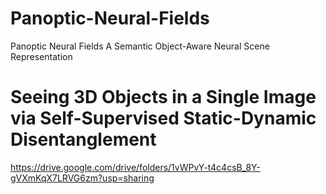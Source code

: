# Panoptic-Neural-Fields
Panoptic Neural Fields A Semantic Object-Aware Neural Scene Representation

# Seeing 3D Objects in a Single Image via Self-Supervised Static-Dynamic Disentanglement

https://drive.google.com/drive/folders/1vWPvY-t4c4csB_8Y-gVXmKqX7LRVG6zm?usp=sharing

